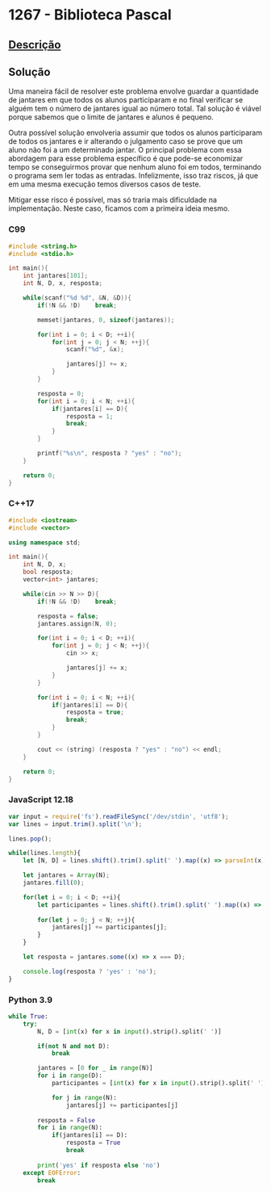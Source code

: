 # 1267 - Biblioteca Pascal

## [Descrição](https://www.beecrowd.com.br/judge/pt/problems/view/1267)

## Solução

Uma maneira fácil de resolver este problema envolve guardar a quantidade de jantares em que todos os alunos participaram e no final verificar se alguém tem o número de jantares igual ao número total. Tal solução é viável porque sabemos que o limite de jantares e alunos é pequeno.

Outra possível solução envolveria assumir que todos os alunos participaram de todos os jantares e ir alterando o julgamento caso se prove que um aluno não foi a um determinado jantar. O principal problema com essa abordagem para esse problema específico é que pode-se economizar tempo se conseguirmos provar que nenhum aluno foi em todos, terminando o programa sem ler todas as entradas. Infelizmente, isso traz riscos, já que em uma mesma execução temos diversos casos de teste.

Mitigar esse risco é possível, mas só traria mais dificuldade na implementação. Neste caso, ficamos com a primeira ideia mesmo.

### C99
```c
#include <string.h>
#include <stdio.h>

int main(){
    int jantares[101];
    int N, D, x, resposta;

    while(scanf("%d %d", &N, &D)){
        if(!N && !D)    break;

        memset(jantares, 0, sizeof(jantares));

        for(int i = 0; i < D; ++i){
            for(int j = 0; j < N; ++j){
                scanf("%d", &x);

                jantares[j] += x;
            }
        }

        resposta = 0;
        for(int i = 0; i < N; ++i){
            if(jantares[i] == D){
                resposta = 1;
                break;
            }
        }

        printf("%s\n", resposta ? "yes" : "no");
    }

    return 0;
}
```

### C++17
```cpp
#include <iostream>
#include <vector>

using namespace std;

int main(){
    int N, D, x;
    bool resposta;
    vector<int> jantares;

    while(cin >> N >> D){
        if(!N && !D)    break;

        resposta = false;
        jantares.assign(N, 0);

        for(int i = 0; i < D; ++i){
            for(int j = 0; j < N; ++j){
                cin >> x;

                jantares[j] += x;
            }
        }

        for(int i = 0; i < N; ++i){
            if(jantares[i] == D){
                resposta = true;
                break;
            }
        }

        cout << (string) (resposta ? "yes" : "no") << endl;
    }

    return 0;
}
```

### JavaScript 12.18
```javascript
var input = require('fs').readFileSync('/dev/stdin', 'utf8');
var lines = input.trim().split('\n');

lines.pop();

while(lines.length){
    let [N, D] = lines.shift().trim().split(' ').map((x) => parseInt(x));

    let jantares = Array(N);
    jantares.fill(0);

    for(let i = 0; i < D; ++i){
        let participantes = lines.shift().trim().split(' ').map((x) => parseInt(x));
        
        for(let j = 0; j < N; ++j){
            jantares[j] += participantes[j];
        }
    }

    let resposta = jantares.some((x) => x === D);

    console.log(resposta ? 'yes' : 'no');
}
```

### Python 3.9
```python
while True:
    try:
        N, D = [int(x) for x in input().strip().split(' ')]

        if(not N and not D):
            break

        jantares = [0 for _ in range(N)]
        for i in range(D):
            participantes = [int(x) for x in input().strip().split(' ')]

            for j in range(N):
                jantares[j] += participantes[j]
        
        resposta = False
        for i in range(N):
            if(jantares[i] == D):
                resposta = True
                break
        
        print('yes' if resposta else 'no')
    except EOFError:
        break
```